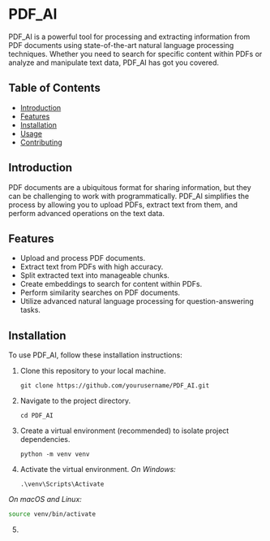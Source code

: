 # PDF_AI

PDF_AI is a powerful tool for processing and extracting information from PDF documents using state-of-the-art natural language processing techniques. Whether you need to search for specific content within PDFs or analyze and manipulate text data, PDF_AI has got you covered.

## Table of Contents

- [Introduction](#introduction)
- [Features](#features)
- [Installation](#installation)
- [Usage](#usage)
- [Contributing](#contributing)

## Introduction

PDF documents are a ubiquitous format for sharing information, but they can be challenging to work with programmatically. PDF_AI simplifies the process by allowing you to upload PDFs, extract text from them, and perform advanced operations on the text data.

## Features

- Upload and process PDF documents.
- Extract text from PDFs with high accuracy.
- Split extracted text into manageable chunks.
- Create embeddings to search for content within PDFs.
- Perform similarity searches on PDF documents.
- Utilize advanced natural language processing for question-answering tasks.

## Installation

To use PDF_AI, follow these installation instructions:

1. Clone this repository to your local machine.

   ```shell
   git clone https://github.com/yourusername/PDF_AI.git

2. Navigate to the project directory.

   ```shell
   cd PDF_AI

3. Create a virtual environment (recommended) to isolate project dependencies.

   ```shell
   python -m venv venv
4. Activate the virtual environment.
*On Windows:*
   ```shell
   .\venv\Scripts\Activate
   ```
*On macOS and Linux:*
   ```bash
   source venv/bin/activate
   ```
5. 
